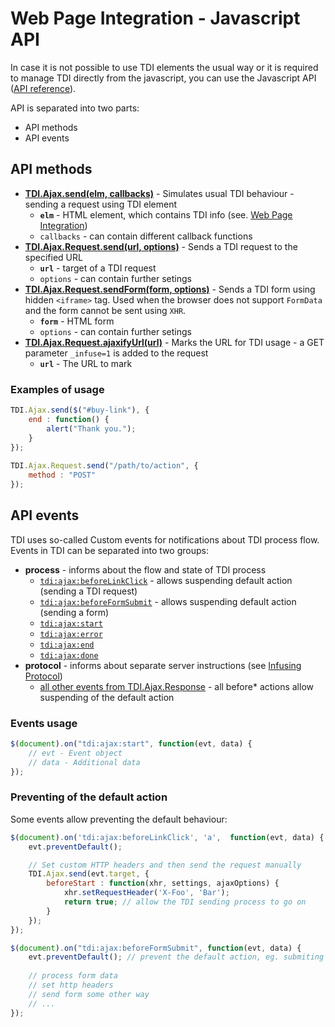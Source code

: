 # Web Page Integration - Javascript API

In case it is not possible to use TDI elements the usual way or it is required to manage TDI directly from the javascript, you can use the Javascript API ([API reference](http://twinstone.github.io/tdi/docs/api/)).

API is separated into two parts:

* API methods
* API events

## API methods

* **[TDI.Ajax.send(elm, callbacks)](http://twinstone.github.io/tdi/docs/api/classes/TDI.Ajax.html#method_send)** - Simulates usual TDI behaviour - sending a request using TDI element
  * **`elm`** - HTML element, which contains TDI info (see. [Web Page Integration](README.md))
  * `callbacks` - can contain different callback functions
* **[TDI.Ajax.Request.send(url, options)](http://twinstone.github.io/tdi/docs/api/classes/TDI.Ajax.Request.html#method_send)** - Sends a TDI request to the specified URL
  * **`url`** - target of a TDI request
  * `options` - can contain further setings
* **[TDI.Ajax.Request.sendForm(form, options)](http://twinstone.github.io/tdi/docs/api/classes/TDI.Ajax.Request.html#method_sendForm)** - Sends a TDI form using hidden `<iframe>` tag. Used when the browser does not support `FormData` and the form cannot be sent using `XHR`.
  * **`form`** - HTML form
  * `options` - can contain further setings
* **[TDI.Ajax.Request.ajaxifyUrl(url)](http://twinstone.github.io/tdi/docs/api/classes/TDI.Ajax.Request.html#method_ajaxifyUrl)** - Marks the URL for TDI usage - a GET parameter `_infuse=1` is added to the request
  * **`url`** - The URL to mark

### Examples of usage

```javascript
TDI.Ajax.send($("#buy-link"), {
    end : function() {
        alert("Thank you.");  
    }
});
 
TDI.Ajax.Request.send("/path/to/action", {
    method : "POST"
});
````

## API events

TDI uses so-called Custom events for notifications about TDI process flow. Events in TDI can be separated into two groups:

* **process**  - informs about the flow and state of TDI process
  * [`tdi:ajax:beforeLinkClick`](http://twinstone.github.io/tdi/docs/api/classes/TDI.Ajax.html#event_tdi:ajax:beforeLinkClick) - allows suspending default action (sending a  TDI request)
  * [`tdi:ajax:beforeFormSubmit`](http://twinstone.github.io/tdi/docs/api/classes/TDI.Ajax.html#event_tdi:ajax:beforeFormSubmit) - allows suspending default action (sending a form)
  * [`tdi:ajax:start`](http://twinstone.github.io/tdi/docs/api/classes/TDI.Ajax.Response.html#event_tdi:ajax:start)
  * [`tdi:ajax:error`](http://twinstone.github.io/tdi/docs/api/classes/TDI.Ajax.Response.html#event_tdi:ajax:error)
  * [`tdi:ajax:end`](http://twinstone.github.io/tdi/docs/api/classes/TDI.Ajax.Response.html#event_tdi:ajax:end)
  * [`tdi:ajax:done`](http://twinstone.github.io/tdi/docs/api/classes/TDI.Ajax.Response.html#event_tdi:ajax:done)
* **protocol** - informs about separate server instructions (see [Infusing Protocol](../infusing-protocol/README.md))
  * [all other events from TDI.Ajax.Response](http://twinstone.github.io/tdi/docs/api/classes/TDI.Ajax.Response.html) - all before* actions allow suspending of the default action

### Events usage

```javascript
$(document).on("tdi:ajax:start", function(evt, data) {
    // evt - Event object
    // data - Additional data  
});
```

### Preventing of the default action

Some events allow preventing the default behaviour:

```javascript
$(document).on('tdi:ajax:beforeLinkClick', 'a',  function(evt, data) {
    evt.preventDefault();

    // Set custom HTTP headers and then send the request manually
    TDI.Ajax.send(evt.target, {
        beforeStart : function(xhr, settings, ajaxOptions) {
            xhr.setRequestHeader('X-Foo', 'Bar');
            return true; // allow the TDI sending process to go on
        }
    });
});
```

```javascript
$(document).on("tdi:ajax:beforeFormSubmit", function(evt, data) {
    evt.preventDefault(); // prevent the default action, eg. submiting the form
    
    // process form data
    // set http headers
    // send form some other way
    // ...
});
```
